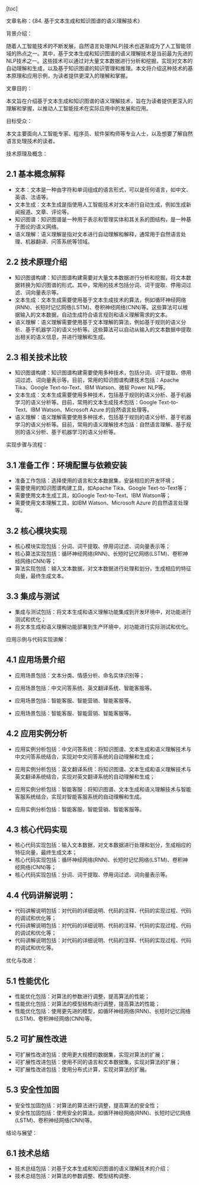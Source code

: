 
[toc]                    
                
                
文章名称：《84. 基于文本生成和知识图谱的语义理解技术》

背景介绍：

随着人工智能技术的不断发展，自然语言处理(NLP)技术也逐渐成为了人工智能领域的热点之一。其中，基于文本生成和知识图谱的语义理解技术是当前最为先进的NLP技术之一。这些技术可以通过对大量文本数据进行分析和挖掘，实现对文本的自动理解和生成，以及基于知识图谱的知识管理和推理。本文将介绍这种技术的基本原理和应用示例，为读者提供更深入的理解和掌握。

文章目的：

本文旨在介绍基于文本生成和知识图谱的语义理解技术，旨在为读者提供更深入的理解和掌握，以推动人工智能技术在实际应用中的发展和应用。

目标受众：

本文主要面向人工智能专家、程序员、软件架构师等专业人士，以及想要了解自然语言处理技术的读者。

技术原理及概念：

## 2.1 基本概念解释

- 文本：文本是一种由字符和单词组成的语言形式，可以是任何语言，如中文、英语、法语等。
- 文本生成：文本生成是指使用人工智能技术对文本进行自动生成，例如生成新闻报道、文章、评论等。
- 知识图谱：知识图谱是一种用于表示和管理实体和其关系的图结构，是一种基于图论的语义网络。
- 语义理解：语义理解是指对文本进行自动理解和解释，通常用于自然语言处理、机器翻译、问答系统等领域。

## 2.2 技术原理介绍

- 知识图谱构建：知识图谱构建需要对大量文本数据进行分析和挖掘，将文本数据转换为知识图谱的形式。其中，常用的技术包括分词、词干提取、停用词过滤、词向量表示等。
- 文本生成：文本生成需要使用基于文本生成技术的算法，例如循环神经网络(RNN)、长短时记忆网络(LSTM)、卷积神经网络(CNN)等。这些算法可以根据输入的文本数据，自动生成符合语言规则和语义理解需求的文本。
- 语义理解：语义理解需要使用基于文本理解的算法，例如基于规则的语义分析、基于机器学习的语义分析等。这些算法可以自动从输入的文本数据中提取出相关的语义信息，并进行理解和生成。

## 2.3 相关技术比较

- 知识图谱构建：知识图谱构建需要使用多种技术，包括分词、词干提取、停用词过滤、词向量表示等。目前，常用的知识图谱构建技术包括：Apache Tika、Google Text-to-Text、IBM Watson、微软 Power NLP等。
- 文本生成：文本生成需要使用多种技术，包括基于规则的语义分析、基于机器学习的语义分析等。目前，常用的文本生成技术包括：Google Text-to-Text、IBM Watson、Microsoft Azure 的自然语言处理等。
- 语义理解：语义理解需要使用多种技术，包括基于规则的语义分析、基于机器学习的语义分析等。目前，常用的语义理解技术包括：自然语言理解、基于规则的语义分析、基于机器学习的语义分析等。

实现步骤与流程：

## 3.1 准备工作：环境配置与依赖安装

- 准备工作包括：选择使用的语言和文本数据集，安装相应的开发环境；
- 需要使用的知识图谱构建工具，如Apache Tika、Google Text-to-Text等；
- 需要使用文本生成工具，如Google Text-to-Text、IBM Watson等；
- 需要使用文本理解工具，如IBM Watson、Microsoft Azure 的自然语言处理等。

## 3.2 核心模块实现

- 核心模块实现包括：分词、词干提取、停用词过滤、词向量表示等；
- 核心算法实现包括：循环神经网络(RNN)、长短时记忆网络(LSTM)、卷积神经网络(CNN)等；
- 算法实现包括：输入文本数据，对文本数据进行处理和划分，生成相应的特征向量，最终生成文本。

## 3.3 集成与测试

- 集成与测试包括：将文本生成和语义理解功能集成到开发环境中，对功能进行测试和优化；
- 将文本生成和语义理解功能部署到生产环境中，对功能进行实际测试和优化。

应用示例与代码实现讲解：

## 4.1 应用场景介绍

- 应用场景包括：文本分类、情感分析、命名实体识别等；
- 应用场景包括：中文问答系统、英文翻译系统、智能客服等。

- 应用场景包括：智能客服、智能营销、智能客服等。

- 应用场景包括：智能客服、智能营销、智能客服等。

## 4.2 应用实例分析

- 应用实例分析包括：中文问答系统：将知识图谱、文本生成和语义理解技术与中文问答系统结合，实现对中文问答系统的自动理解和生成；
- 应用实例分析包括：英文翻译系统：将知识图谱、文本生成和语义理解技术与英文翻译系统结合，实现对英文翻译系统的自动理解和生成；
- 应用实例分析包括：智能客服：将知识图谱、文本生成和语义理解技术与智能客服系统结合，实现对智能客服系统的自动理解和生成。

- 应用实例分析包括：智能客服、智能营销、智能客服等。

## 4.3 核心代码实现

- 核心代码实现包括：输入文本数据，对文本数据进行处理和划分，生成相应的特征向量，最终生成文本；
- 核心代码实现包括：循环神经网络(RNN)、长短时记忆网络(LSTM)、卷积神经网络(CNN)等；
- 核心代码实现包括：分词、词干提取、停用词过滤、词向量表示等。

## 4.4 代码讲解说明：

- 代码讲解说明包括：对代码的详细说明、代码的注释、代码的实现过程、代码的调试和优化等；
- 代码讲解说明包括：对代码的详细说明、代码的注释、代码的实现过程、代码的调试和优化等；
- 代码讲解说明包括：对代码的详细说明、代码的注释、代码的实现过程、代码的调试和优化等。

优化与改进：

## 5.1 性能优化

- 性能优化包括：对算法的参数进行调整，提高算法的性能；
- 性能优化包括：对算法的模型结构进行调整，提高算法的性能；
- 性能优化包括：使用更先进的模型，如循环神经网络(RNN)、长短时记忆网络(LSTM)、卷积神经网络(CNN)等。

## 5.2 可扩展性改进

- 可扩展性改进包括：使用更大规模的数据集，实现对算法的扩展；
- 可扩展性改进包括：使用不同的语言和文本数据集，实现对算法的扩展；
- 可扩展性改进包括：使用分布式计算，实现对算法的扩展。

## 5.3 安全性加固

- 安全性加固包括：对算法的算法进行调整，提高算法的安全性；
- 安全性加固包括：使用安全的算法，如循环神经网络(RNN)、长短时记忆网络(LSTM)、卷积神经网络(CNN)等。

结论与展望：

## 6.1 技术总结

- 技术总结包括：对基于文本生成和知识图谱的语义理解技术的介绍；
- 技术总结包括：对算法的参数调整、模型结构调整、

